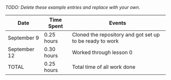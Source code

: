 *TODO: Delete these example entries and replace with your own.*

| Date         | Time Spent | Events
|--------------|------------|--------------------
| September 9  | 0.25 hours | Cloned the repository and got set up to be ready to work
| September 12 | 0.30 hours | Worked through lesson 0
| TOTAL        | 0.25 hours | Total time of all work done
